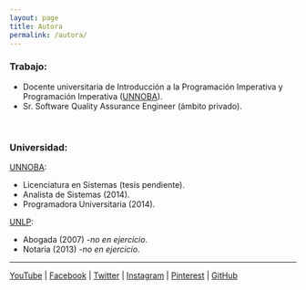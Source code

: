 ```yaml
---
layout: page
title: Autora
permalink: /autora/
---
```


### Trabajo:
- Docente universitaria de Introducción a la Programación Imperativa y Programación Imperativa ([UNNOBA](http://www.unnoba.edu.ar)).
- Sr. Software Quality Assurance Engineer (ámbito privado).

&nbsp;
&nbsp;

 
### Universidad:

[UNNOBA](http://www.unnoba.edu.ar):
- Licenciatura en Sistemas (tesis pendiente).
- Analista de Sistemas (2014).
- Programadora Universitaria (2014).

[UNLP](http://www.jursoc.unlp.edu.ar):
- Abogada (2007) _-no en ejercicio_.
- Notaria (2013) _-no en ejercicio_.

---

[YouTube](https://www.youtube.com/c/Programaciondesdecero) | [Facebook](https://www.facebook.com/ProgramacionDesdeCeroParaTodos) | [Twitter](https://twitter.com/Programacion_0) | [Instagram](https://www.instagram.com/programaciondesdecero) | [Pinterest](www.pinterest.com/ProgramacionDesdeCero) | [GitHub](https://github.com/programacion-desde-cero)
